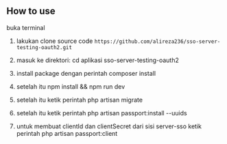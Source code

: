 ## How to use

buka terminal

1. lakukan clone source code `https://github.com/alireza236/sso-server-testing-oauth2.git`

2. masuk ke direktori: cd aplikasi sso-server-testing-oauth2

3. install package dengan perintah  composer install

4. setelah itu npm install && npm run dev

5. setelah itu ketik perintah php artisan migrate

6. setelah itu ketik perintah php artisan passport:install --uuids

7. untuk membuat clientId dan clientSecret dari sisi server-sso ketik perintah php artisan passport:client  
